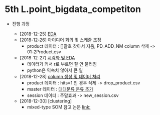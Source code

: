 # 5th L.point_bigdata_competiton

* 진행 과정
  
  * [2018-12-25] [EDA](https://github.com/miniii222/5th_L.point_bigdata_competiton/tree/master/EDA)
  * [2018-12-26] 아이디어 회의 및 스케줄 조정
    - product 데이터 : []괄호 찾아서 지움, PD_ADD_NM column 삭제 -> 01-2Product.csv
  * [2018-12-27] [시각화 및 EDA](https://github.com/miniii222/5th_L.point_bigdata_competiton/tree/master/EDA)
    - 데이터가 커서 r로 부르면 잘 안 불러짐
    - python은 익숙치 않아서 큰 일
  * [2018-12-28] [column 생성 및 데이터 처리](https://github.com/miniii222/5th_L.point_bigdata_competiton/tree/master/EDA)
    - product 데이터 : hits=1 인 경우 삭제 -> drop_product.csv
    - master 데이터 : [대대분류 분류 추가](https://github.com/miniii222/5th_L.point_bigdata_competiton/blob/master/EDA/EDA_02.master.ipynb)
    - session 데이터 : 주말효과 -> new_session.csv
  * [2018-12-30] [clustering]
    - mixed-type SOM 참고 논문 [link:](https://www.sciencedirect.com/science/article/pii/S1568494612001731)
